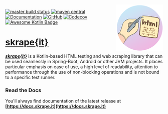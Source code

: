 <img width="150px" height="150px" align="right" src="skrape.png"/>

[![master build status](https://img.shields.io/travis/skrapeit/skrape.it.svg?label=master)](https://travis-ci.org/skrapeit/skrape.it)
[![maven central](https://img.shields.io/maven-central/v/it.skrape/core.svg?color=0)](https://search.maven.org/search?q=g:it.skrape%20AND%20a:core&core=gav)
[![Documentation](https://img.shields.io/badge/skrape%7Bit%7D-docs-blue.svg)](https://docs.skrape.it)
[![GitHub](https://img.shields.io/github/license/skrapeit/skrape.it.svg)](https://github.com/skrapeit/skrape.it/blob/master/LICENSE)
[![Codecov](https://img.shields.io/codecov/c/github/skrapeit/skrape.it.svg)](https://codecov.io/gh/skrapeit/skrape.it)
[![Awesome Kotlin Badge](https://kotlin.link/awesome-kotlin.svg)](https://github.com/KotlinBy/awesome-kotlin)

[skrape{it}](https://docs.skrape.it)
=================================

_**[skrape{it}](http://www.skrape.it)**_ is a Kotlin-based HTML testing and web scraping library
that can be used seamlessly in Spring-Boot, Android or other JVM projects.
It places particular emphasis on ease of use, a high level of readability, 
attention to performance through the use of non-blocking operations and is not 
bound to a specific test runner.

### Read the Docs

You'll always find documentation of the latest release at 
**[https://docs.skrape.it](https://docs.skrape.it)**
